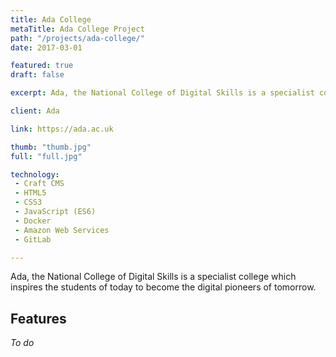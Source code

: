 ```yaml
---
title: Ada College
metaTitle: Ada College Project
path: "/projects/ada-college/"
date: 2017-03-01

featured: true
draft: false

excerpt: Ada, the National College of Digital Skills is a specialist college which inspires the students of today to become the digital pioneers of tomorrow.

client: Ada

link: https://ada.ac.uk

thumb: "thumb.jpg"
full: "full.jpg"

technology:
 - Craft CMS
 - HTML5
 - CSS3
 - JavaScript (ES6)
 - Docker
 - Amazon Web Services
 - GitLab

---
```

Ada, the National College of Digital Skills is a specialist college which inspires the students of today to become the digital pioneers of tomorrow.

## Features

_To do_


